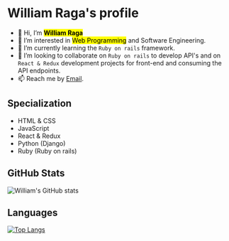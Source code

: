 #  **William Raga's profile**

- 👋 Hi, I’m <mark>**William Raga**</mark>
- 👀 I’m interested in <mark>Web Programming</mark> and Software Engineering.
- 🌱 I’m currently learning the `Ruby on rails` framework.
- 💞️ I’m looking to collaborate on `Ruby on rails` to develop API's and on `React & Redux` development projects for front-end and consuming the API endpoints.
- 📫 Reach me by <!--[Mobile No](0795 600499) or text via--> [Email](ragawilliam570@gmail.com).

## Specialization

- HTML & CSS
- JavaScript
- React & Redux
- Python (Django)
- Ruby (Ruby on rails)

<!---
itsmraga-hub/itsmraga-hub is a ✨ special ✨ repository because its `README.md` (this file) appears on your GitHub profile.
You can click the Preview link to take a look at your changes.
--->

## GitHub Stats

![William's GitHub stats](https://github-readme-stats.vercel.app/api?username=itsmraga-hub&show_icons=true&theme=radical)

## Languages

[![Top Langs](https://github-readme-stats.vercel.app/api/top-langs/?username=itsmraga-hub&layout=compact)](https://github.com/itsmraga-hub/github-readme-stats)
